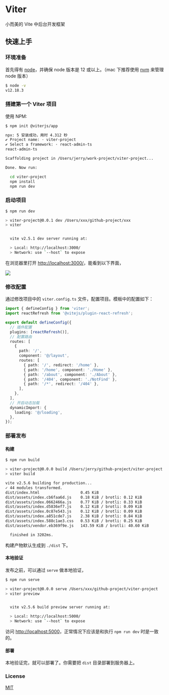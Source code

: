 # Viter

小而美的 Vite 中后台开发框架

## 快速上手

### 环境准备

首先得有 [node](https://nodejs.org/en/)，并确保 node 版本是 12 或以上。（mac 下推荐使用 [nvm](https://github.com/creationix/nvm) 来管理 node 版本）

```bash
$ node -v
v12.18.3
```

### 搭建第一个 Viter 项目

使用 NPM:

```bash
$ npm init @viterjs/app

npx: 5 安装成功，用时 4.312 秒
✔ Project name: · viter-project
✔ Select a framework: · react-admin-ts
react-admin-ts

Scaffolding project in /Users/jerry/work-project/viter-project...

Done. Now run:

  cd viter-project
  npm install
  npm run dev

```

### 启动项目

```bash
$ npm run dev

> viter-project@0.0.1 dev /Users/xxx/github-project/xxx
> viter


  vite v2.5.1 dev server running at:

  > Local: http://localhost:3000/
  > Network: use `--host` to expose

```

在浏览器里打开 [http://localhost:3000/](http://localhost:3000/)，能看到以下界面，

![](https://img.alicdn.com/imgextra/i3/O1CN012D1GUN1Hgwo0kfG4i_!!6000000000788-0-tps-1444-982.jpg)

### 修改配置

通过修改项目中的 `viter.config.ts` 文件，配置项目。模板中的配置如下：

```ts
import { defineConfig } from 'viter';
import reactRefresh from '@vitejs/plugin-react-refresh';

export default defineConfig({
  // 插件配置
  plugins: [reactRefresh()],
  // 配置路由
  routes: [
    {
      path: '/',
      component: '@/layout',
      routes: [
        { path: '/', redirect: '/home' },
        { path: '/home', component: './Home' },
        { path: '/about', component: './About' },
        { path: '/404', component: './NotFind' },
        { path: '/*', redirect: '/404' },
      ],
    },
  ],
  // 开启动态加载
  dynamicImport: {
    loading: '@/loading',
  },
});
```

### 部署发布

#### 构建

```bash
$ npm run build

> viter-project@0.0.0 build /Users/jerry/github-project/viter-project
> viter build

vite v2.5.6 building for production...
✓ 44 modules transformed.
dist/index.html                  0.45 KiB
dist/assets/index.cb6faa6d.js    0.18 KiB / brotli: 0.12 KiB
dist/assets/index.0662466a.js    0.77 KiB / brotli: 0.33 KiB
dist/assets/index.d5836ef7.js    0.12 KiB / brotli: 0.09 KiB
dist/assets/index.0c87e543.js    0.12 KiB / brotli: 0.09 KiB
dist/assets/index.a851cde7.js    2.38 KiB / brotli: 0.84 KiB
dist/assets/index.588c1ae3.css   0.53 KiB / brotli: 0.25 KiB
dist/assets/vendor.eb369f9e.js   143.59 KiB / brotli: 40.60 KiB

  finished in 3202ms.
```

构建产物默认生成到 `./dist` 下。

#### 本地验证

发布之前，可以通过 `serve` 做本地验证，

```bash
$ npm run serve

> viter-project@0.0.0 serve /Users/xxx/github-project/viter-project
> viter preview


  vite v2.5.6 build preview server running at:

  > Local: http://localhost:5000/
  > Network: use `--host` to expose

```

访问 [http://localhost:5000](http://localhost:5000)，正常情况下应该是和执行 `npm run dev` 时是一致的。

#### 部署

本地验证完，就可以部署了。你需要把 `dist` 目录部署到服务器上。

### License

[MIT](https://github.com/ykfe/viter/blob/main/LICENSE)
